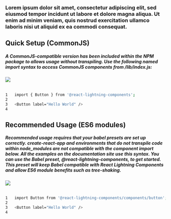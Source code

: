 ### Lorem ipsum dolor sit amet, consectetur adipiscing elit, sed eiusmod tempor incidunt ut labore et dolore magna aliqua. Ut enim ad minim veniam, quis nostrud exercitation ullamco laboris nisi ut aliquid ex ea commodi consequat.

## Quick Setup (CommonJS)

##### A CommonJS-compatible version has been included within the NPM package to allows usage without transpiling. Use the following named import syntax to access CommonJS components from /lib/index.js:

![](images/windows-actions.svg)
######  
```sh
1	import { Button } from '@react-lightning-components';
2
3	<Button label="Hello World" />
4

```

## Recommended Usage (ES6 modules)

##### Recommended usage requires that your babel presets are set up correctly. create-react-app and environments that do not transpile code within node_modules are not compatible with the component import below. All the examples on the documentation site use this syntax. You can use the Babel preset, @react-lightning-components, to get started. This preset will keep Babel compatible with React Lightning Components and allow ES6 module benefits such as tree-shaking.

![](images/windows-actions.svg)
######  
```sh
1	import Button from '@react-lightning-components/components/button';
2
3	<Button label="Hello World" />
4
```
